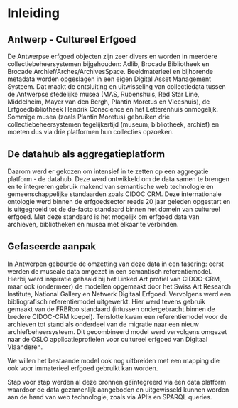 # Inleiding

## Antwerp - Cultureel Erfgoed

De Antwerpse erfgoed objecten zijn zeer divers en worden in meerdere collectiebeheersystemen bijgehouden: Adlib, Brocade Bibliotheek en Brocade Archief/Arches/ArchivesSpace. Beeldmaterieel en bijhorende metadata worden opgeslagen in een eigen Digital Asset Management Systeem. Dat maakt de ontsluiting en uitwisseling van collectiedata tussen de Antwerpse stedelijke musea (MAS, Rubenshuis, Red Star Line, Middelheim, Mayer van den Bergh, Plantin Moretus en Vleeshuis), de Erfgoedbibliotheek Hendrik Conscience en het Letterenhuis onmogelijk. Sommige musea (zoals Plantin Moretus) gebruiken drie collectiebeheersystemen tegelijkertijd (museum, bibliotheek, archief) en moeten dus via drie platformen hun collecties opzoeken. 

## De datahub als aggregatieplatform

Daarom werd er gekozen om intensief in te zetten op een aggregatie platform - de datahub. Deze werd ontwikkeld om de data samen te brengen en te integreren gebruik makend van semantische web technologie en gemeenschappelijke standaarden zoals CIDOC CRM. Deze internationale ontologie werd binnen de erfgoedsector reeds 20 jaar geleden opgestart en is uitgegroeid tot de de-facto standaard binnen het domein van cultureel erfgoed. Met deze standaard is het mogelijk om erfgoed data van archieven, bibliotheken en musea met elkaar te verbinden.

## Gefaseerde aanpak

In Antwerpen gebeurde de omzetting van deze data in een fasering: eerst werden de museale data omgezet in een semantisch referentiemodel. Hierbij werd inspiratie gehaald bij het Linked Art profiel van CIDOC-CRM, maar ook (ondermeer) de modellen opgemaakt door het Swiss Art Research Institute, National Gallery en Netwerk Digitaal Erfgoed. Vervolgens werd een bibliografisch referentiemodel uitgewerkt. Hier werd tevens gebruik gemaakt van de FRBRoo standaard (intussen ondergebracht binnen de bredere CIDOC-CRM koepel). Tenslotte kwam een referentiemodel voor de archieven tot stand als onderdeel van de migratie naar een nieuw archiefbeheersysteem. Dit gecombineerd model werd vervolgens omgezet naar de OSLO applicatieprofielen voor cultureel erfgoed van Digitaal Vlaanderen.

We willen het bestaande model ook nog uitbreiden met een mapping die ook voor immaterieel erfgoed gebruikt kan worden.

Stap voor stap werden al deze bronnen geïntegreerd via één data platform waardoor de data gezamenlijk aangeboden en uitgewisseld kunnen worden aan de hand van web technologie, zoals via API’s en SPARQL queries.
